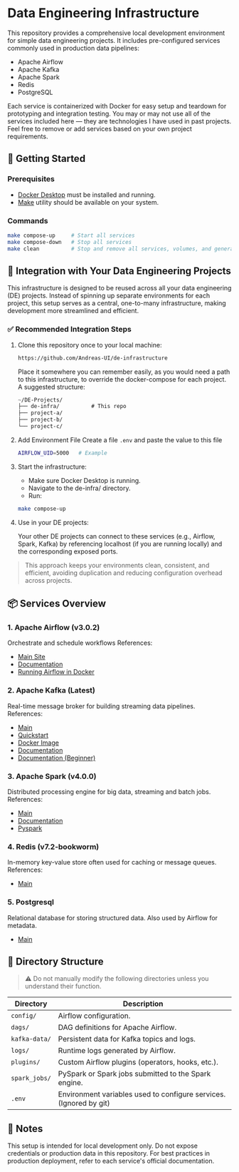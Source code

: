 # Data Engineering Infrastructure

This repository provides a comprehensive local development environment for simple data engineering projects. It includes pre-configured services commonly used in production data pipelines:

* Apache Airflow
* Apache Kafka
* Apache Spark
* Redis
* PostgreSQL

Each service is containerized with Docker for easy setup and teardown for prototyping and integration testing. You may or may not use all of the services included here — they are technologies I have used in past projects. Feel free to remove or add services based on your own project requirements.

## 🚀 Getting Started

### Prerequisites

* [Docker Desktop]([https://www.docker.com/products/docker-desktop]) must be installed and running.
* [Make](https://www.gnu.org/software/make/) utility should be available on your system.

### Commands

```bash
make compose-up     # Start all services
make compose-down   # Stop all services
make clean          # Stop and remove all services, volumes, and generated data (use with caution)
```

## 🔗 Integration with Your Data Engineering Projects

This infrastructure is designed to be reused across all your data engineering (DE) projects. Instead of spinning up separate environments for each project, this setup serves as a central, one-to-many infrastructure, making development more streamlined and efficient.

### ✅ Recommended Integration Steps

1. Clone this repository once to your local machine:

    ```bash
    https://github.com/Andreas-UI/de-infrastructure
    ```

    Place it somewhere you can remember easily, as you would need a path to this infrastructure, to override the docker-compose for each project. A suggested structure:

    ```css
    ~/DE-Projects/
    ├── de-infra/          # This repo
    ├── project-a/
    ├── project-b/
    └── project-c/
    ```

2. Add Environment File
    Create a file `.env` and paste the value to this file

    ```bash
    AIRFLOW_UID=5000   # Example
    ```

3. Start the infrastructure:

    * Make sure Docker Desktop is running.
    * Navigate to the de-infra/ directory.
    * Run:

    ```bash
    make compose-up
    ```

4. Use in your DE projects:

    Your other DE projects can connect to these services (e.g., Airflow, Spark, Kafka) by referencing localhost (if you are running locally) and the corresponding exposed ports.

> This approach keeps your environments clean, consistent, and efficient, avoiding duplication and reducing configuration overhead across projects.

## 📦 Services Overview

### 1. Apache Airflow (v3.0.2)

Orchestrate and schedule workflows
References:

* [Main Site](https://airflow.apache.org/)
* [Documentation](https://airflow.apache.org/docs/)
* [Running Airflow in Docker](https://airflow.apache.org/docs/apache-airflow/stable/howto/docker-compose/index.html)

### 2. Apache Kafka (Latest)

Real-time message broker for building streaming data pipelines.
References:

* [Main](https://kafka.apache.org/)
* [Quickstart](https://kafka.apache.org/quickstart)
* [Docker Image](https://hub.docker.com/r/apache/kafka)
* [Documentation](https://kafka.apache.org/documentation/)
* [Documentation (Beginner)](https://learn.conduktor.io/kafka/)

### 3. Apache Spark (v4.0.0)

Distributed processing engine for big data, streaming and batch jobs.
References:

* [Main](https://spark.apache.org/)
* [Documentation](https://spark.apache.org/docs/4.0.0/)
* [Pyspark](https://spark.apache.org/docs/4.0.0/api/python/index.html)

### 4. Redis (v7.2-bookworm)

In-memory key-value store often used for caching or message queues.
References:

* [Main](https://redis.io/)

### 5. Postgresql

Relational database for storing structured data. Also used by Airflow for metadata.

* [Main](<https://www.postgresql.org/>)

## 📁 Directory Structure

> ⚠️ Do not manually modify the following directories unless you understand their function.

| Directory | Description |
|---|---|
| `config/` | Airflow configuration. |
| `dags/` | DAG definitions for Apache Airflow. |
| `kafka-data/` | Persistent data for Kafka topics and logs. |
| `logs/` | Runtime logs generated by Airflow. |
| `plugins/` | Custom Airflow plugins (operators, hooks, etc.). |
| `spark_jobs/` | PySpark or Spark jobs submitted to the Spark engine. |
| `.env` | Environment variables used to configure services. (Ignored by git) |

## 📢 Notes

This setup is intended for local development only. Do not expose credentials or production data in this repository. For best practices in production deployment, refer to each service's official documentation.
